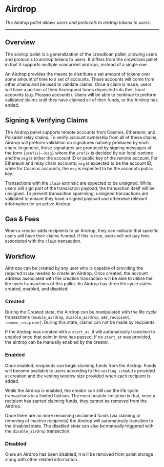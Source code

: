 # Airdrop

*The Airdrop pallet allows users and protocols to airdrop tokens to users.*

---

## Overview

The airdrop pallet is a generalization of the crowdloan pallet, allowing users 
and protocols to airdrop tokens to users. It differs from the crowdloan pallet 
in that it supports multiple concurrent airdrops, instead of a single one.

An Airdrop provides the means to distribute a set amount of tokens over some 
amount of time to a set of accounts. These accounts will come from other chains 
and be used to validate claims. Once a claim is made, users will have a portion 
of their Airdropped funds deposited into their local accounts (e.g. Picasso 
accounts). Users will be able to continue to preform validated claims until they 
have claimed all of their funds, or the Airdrop has ended.

## Signing & Verifying Claims

The Airdrop pallet supports remote accounts from Cosmos, Ethereum, and Polkadot
relay chains. To verify account ownership from all of these chains, Airdrop will 
preform validation on signatures natively produced by each chain. In general, 
these signatures are produced by signing messages of the form `{prefix}-{msg}` 
where the `prefix` is decided by our local runtime and the `msg` is either the 
account ID or public key of the remote account. For Ethereum and relay chain 
accounts, `msg` is expected to be the account ID, while for Cosmos accounts, the 
`msg` is expected to be the accounts public key.

Transactions with the `claim` extrinsic are expected to be unsigned. While users 
will sign part of the transaction payload, the transaction itself will be 
unsigned. To prevent transaction spamming, unsigned transactions are validated 
to ensure they have a signed payload and otherwise relevant information for an 
active Airdrop.

## Gas & Fees

When a creator adds recipients to an Airdrop, they can indicate that specific 
users will have their claims funded. If this is true, users will not pay fees 
associated with the `claim` transaction.

## Workflow

Airdrops can be created by any user who is capable of providing the required 
`Stake` needed to create an Airdrop. Once created, the account address 
associated with the creation transaction will be able to utilize the life cycle 
transactions of this pallet. An Airdrop has three life cycle states: created, 
enabled, and disabled.

### Created

During the Created state, the Airdrop can be manipulated with the life cycle 
transactions (`enable_airdrop`, `disable_airdrop`, `add_recipient`,
`remove_recipient`). During this state, claims can not be made by recipients. 

If the Airdrop was created with a `start_at`, it will automatically transition 
to enabled once that point in time has passed. If no `start_at` was provided, 
the airdrop can be manually enabled by the creator.

### Enabled

Once enabled, recipients can begin claiming funds from the Airdrop. Funds will 
become available to users according to the `vesting_schedule` provided at 
creation and the vesting window size provided when each recipient is added.

While the Airdrop is enabled, the creator can still use the life cycle 
transactions in a limited fashion. The most notable limitation is that, once a 
recipient has started claiming funds, they cannot be removed from the Airdrop.

Once there are no more remaining unclaimed funds (via claiming or removing of 
inactive recipients) the Airdrop will automatically transition to the disabled 
state. The disabled state can also be manually triggered with the 
`disable_airdrop` transaction.

### Disabled

Once an Airdrop has been disabled, it will be removed from pallet storage along 
with other related information.
